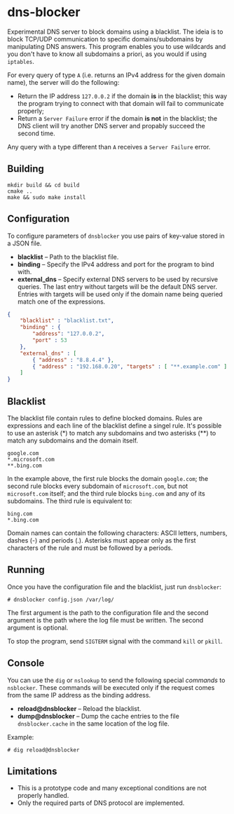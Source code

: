 # dns-blocker

Experimental DNS server to block domains using a blacklist. The ideia is to block TCP/UDP communication to specific domains/subdomains by manipulating DNS answers. This program enables you to use wildcards and you don't have to know all subdomains a priori, as you would if using ``iptables``.


For every query of type ``A`` (i.e. returns an IPv4 address for the given domain name), the server will do the following:

* Return the IP address ``127.0.0.2`` if the domain **is** in the blacklist; this way the program trying to connect with that domain will fail to communicate properly;
* Return a ``Server Failure`` error if the domain **is not** in the blacklist; the DNS client will try another DNS server and propably succeed the second time.

Any query with a type different than ``A`` receives a ``Server Failure`` error.

## Building

```
mkdir build && cd build
cmake ..
make && sudo make install
```

## Configuration

To configure parameters of `dnsblocker` you use pairs of key-value stored in a JSON file.

* **blacklist** &ndash; Path to the blacklist file.
* **binding** &ndash; Specify the IPv4 address and port for the program to bind with.
* **external_dns** &ndash; Specify external DNS servers to be used by recursive queries. The last entry without targets will be the default DNS server. Entries with targets will be used only if the domain name being queried match one of the expressions.

```json
{
    "blacklist" : "blacklist.txt",
    "binding" : {
        "address": "127.0.0.2",
        "port" : 53
    },
    "external_dns" : [
        { "address" : "8.8.4.4" },
        { "address" : "192.168.0.20", "targets" : [ "**.example.com" ] }
    ]
}
```

## Blacklist

The blacklist file contain rules to define blocked domains. Rules are expressions and each line of the blacklist define a singel rule. It's possible to use an asterisk (*) to match any subdomains and two asterisks (**) to match any subdomains and the domain itself.

```
google.com
*.microsoft.com
**.bing.com
```

In the example above, the first rule blocks the domain ``google.com``; the second rule blocks every subdomain of ``microsoft.com``, but not ``microsoft.com`` itself; and the third rule blocks ``bing.com`` and any of its subdomains. The third rule is equivalent to:

```
bing.com
*.bing.com
```

Domain names can contain the following characters: ASCII letters, numbers, dashes (-) and periods (.). Asterisks must appear only as the first characters of the rule and must be followed by a periods.

## Running

Once you have the configuration file and the blacklist, just run ``dnsblocker``:

```
# dnsblocker config.json /var/log/
```

The first argument is the path to the configuration file and the second argument is the path where the log file must be written. The second argument is optional.

To stop the program, send ``SIGTERM`` signal with the command ``kill`` or ``pkill``.

## Console

You can use the `dig` or `nslookup` to send the following special *commands* to `nsblocker`. These commands will be executed only if the request comes from the same IP address as the binding address.

* **reload@dnsblocker** &ndash; Reload the blacklist.
* **dump@dnsblocker** &ndash; Dump the cache entries to the file `dnsblocker.cache` in the same location of the log file.

Example:

```
# dig reload@dnsblocker
```

## Limitations

* This is a prototype code and many exceptional conditions are not properly handled.
* Only the required parts of DNS protocol are implemented.

